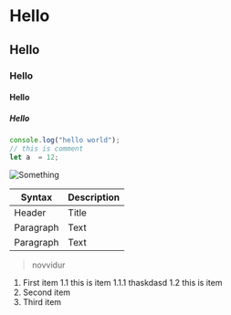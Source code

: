 # Hello
## Hello
### Hello
#### Hello
##### Hello

```js {2,3}
console.log("hello world");
// this is comment
let a  = 12;
```

![Something](https://res.cloudinary.com/diif2mwq0/image/upload/v1697097772/standroadsassets/si9ejecqte7vl3hsgjsx.jpg)

| Syntax | Description |
| ----------- | ----------- |
| Header | Title |
| Paragraph | Text |
| Paragraph | Text |

> novvidur

1. First item 
1.1 this is item
1.1.1 thaskdasd 
1.2 this is item 
2. Second item
3. Third item